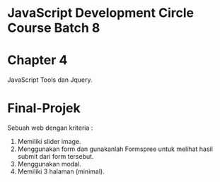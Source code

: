 # JavaScript Development Circle Course Batch 8
# Chapter 4
JavaScript Tools dan Jquery.
# Final-Projek
Sebuah web dengan kriteria :
1. Memiliki slider image.
2. Menggunakan form dan gunakanlah Formspree untuk melihat hasil submit dari form tersebut.
3. Menggunakan modal.
4. Memiliki 3 halaman (minimal).
